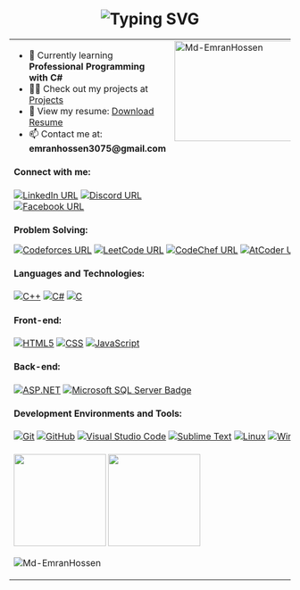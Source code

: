 <h1 align="center">
  <img src="https://readme-typing-svg.demolab.com?font=Fira+Code&weight=680&size=25&duration=3500&pause=500&color=FFFFFF&width=600&height=45&lines=Hey+there!+This+is+Emran;Problem+Solver;.Net+Developer;Tech+Enthusiast;Personality+INTJ+-+T" alt="Typing SVG" />
</h1>

<table width="100%" cellpadding="10" cellspacing="0">
  <!-- First Row -->
  <tr>
    <td valign="top">
      <!-- Personal Information -->
      <ul>
        <li>🌱 Currently learning <strong>Professional Programming with C#</strong></li>
        <li>👨‍💻 Check out my projects at <a href="https://github.com/Md-EmranHossen?tab=repositories">Projects</a></li>
        <li>📄 View my resume: <a href="https://drive.google.com/file/d/17YTmf-3Ozlh2IMN6bshn7ETVpFOq4mtx/view?usp=sharing" target="_blank">Download Resume</a></li>
        <li>📫 Contact me at: <strong>emranhossen3075@gmail.com</strong></li>
      </ul>
      <h4>Connect with me:</h4>
      <a href="https://linkedin.com/in/emranhossen"
        ><img
          src="https://img.shields.io/badge/social--badge?style=social&label=LinkedIn&logo=linkedin"
          alt="LinkedIn URL"
      /></a>
      <a href="https://discord.com/users/986276406466060349"
        ><img
          src="https://img.shields.io/badge/social--badge?style=social&label=Discord&logo=discord"
          alt="Discord URL"
      /></a>
      <a href="https://facebook.com/emmranhossen"
        ><img
          src="https://img.shields.io/badge/social--badge?style=social&label=Facebook&logo=facebook"
          alt="Facebook URL"
      /></a>
    </td>
    <td valign="top">
      <!-- GitHub Stats -->
      <img src="https://github-readme-stats.vercel.app/api/top-langs?username=Md-EmranHossen&show_icons=true&locale=en&layout=compact" alt="Md-EmranHossen" height="180" width="300" />
    </td>
  </tr>

  <!-- Second Row -->
  <tr>
    <td colspan="2">
      <!-- Skills and Technologies -->
      <div style="text-align: left">
        <!-- Problem Solving -->
        <strong><p>Problem Solving:</p></strong>
        <a href="https://codeforces.com/profile/emran_"
          ><img
            src="https://img.shields.io/badge/social--badge?style=social&label=Codeforces&logo=codeforces"
            alt="Codeforces URL"
        /></a>
        <a href="https://leetcode.com/emranhossen"
          ><img
            src="https://img.shields.io/badge/social--badge?style=social&label=LeetCode&logo=leetcode"
            alt="LeetCode URL"
        /></a>
        <a href="https://www.codechef.com/users/emranhossen"
          ><img
            src="https://img.shields.io/badge/social--badge?style=social&label=CodeChef&logo=codechef"
            alt="CodeChef URL"
        /></a>
        <a href="https://atcoder.jp/users/emranhossen"
          ><img
            src="https://img.shields.io/badge/social--badge?style=social&label=AtCoder&logo=atcoder"
            alt="AtCoder URL"
        /></a>
        <!-- Languages and Technologies -->
        <h4>Languages and Technologies:</h4>
        <a href="#"
          ><img
            src="https://img.shields.io/badge/social--badge?style=social&label=C%2B%2B&logo=c%2B%2B&logoColor=00599C"
            alt="C++"
        /></a>
        <a href="#"
          ><img
            src="https://img.shields.io/badge/social--badge?style=social&label=C%23&logo=csharp&logoColor=239120"
            alt="C#"
        /></a>
        <a href="#"
          ><img
            src="https://img.shields.io/badge/social--badge?style=social&label=C&logo=c&logoColor=00599C"
            alt="C"
        /></a>
        <!-- Front-end -->
        <h4>Front-end:</h4>
        <a href="#"
          ><img
            src="https://img.shields.io/badge/social--badge?style=social&label=HTML5&logo=html5&logoColor=E34F26"
            alt="HTML5"
        /></a>
        <a href="#"
          ><img
            src="https://img.shields.io/badge/social--badge?style=social&label=CSS&logo=css3&logoColor=1572B6"
            alt="CSS"
        /></a>
        <a href="#"
          ><img
            src="https://img.shields.io/badge/social--badge?style=social&label=JavaScript&logo=javascript&logoColor=F7DF1E"
            alt="JavaScript"
        /></a>
        <!-- Back-end -->
        <h4>Back-end:</h4>
        <a href="#"
            ><img
        src="https://img.shields.io/badge/social--badge?style=social&label=ASP.NET&logo=dotnet&logoColor=009CDE"
        alt="ASP.NET"
          /></a>
        <a href="#"
          ><img
        src="https://img.shields.io/badge/Microsoft%20SQL%20Server-CC2927?style=flat&logo=microsoft-sql-server&logoColor=white&color=CC2927"
        alt="Microsoft SQL Server Badge"
        /></a>
        <!-- Development Environments and Tools -->
        <h4>Development Environments and Tools:</h4>
        <a href="#"
          ><img
            src="https://img.shields.io/badge/social--badge?style=social&label=Git&logo=git&logoColor=F05032"
            alt="Git"
        /></a>
        <a href="#"
          ><img
            src="https://img.shields.io/badge/social--badge?style=social&label=GitHub&logo=github&logoColor=181717"
            alt="GitHub"
        /></a>
        <a href="#"
          ><img
            src="https://img.shields.io/badge/VS%20Code-007ACC?style=flat&logo=visualstudiocode&logoColor=#007ACC&color=white"
            alt="Visual Studio Code"
        /></a>
        <a href="#"
          ><img
            src="https://img.shields.io/badge/social--badge?style=social&label=Sublime%20Text&logo=sublimetext&logoColor=FF6C0D"
            alt="Sublime Text"
        /></a>
        <a href="#"
          ><img
            src="https://img.shields.io/badge/social--badge?style=social&label=Linux&logo=linux&logoColor=FCC624"
            alt="Linux"
        /></a>
        <a href="#"
          ><img
            src="https://img.shields.io/badge/social--badge?style=social&label=Windows&logo=windows&logoColor=0078D4"
            alt="Windows"
        /></a>
      </div>
    </td>
  </tr>

  <!-- Third Row -->
  <tr>
    <td colspan="2">
      <!-- GitHub Stats and Profile Views -->
      <p>
        <img height="165em" src="https://github-readme-stats.vercel.app/api?username=Md-EmranHossen&show_icons=true&hide_border=true&include_all_commits=true&theme=swift" />
        <img height="165em" src="https://github-readme-streak-stats.herokuapp.com/?user=Md-EmranHossen&theme=swift&hide_border=true" />
      </p>
      <p align="left"><img src="https://komarev.com/ghpvc/?username=Md-EmranHossen&label=Profile%20views&color=af0707&style=flat" alt="Md-EmranHossen" />
      </p>
    </td>
  </tr>
</table>

